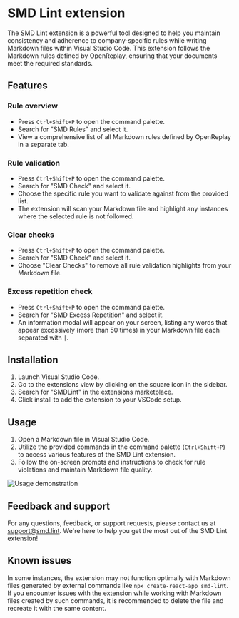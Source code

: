 # SMD Lint extension

The SMD Lint extension is a powerful tool designed to help you maintain consistency and adherence to company-specific rules while writing Markdown files within Visual Studio Code. This extension follows the Markdown rules defined by OpenReplay, ensuring that your documents meet the required standards.

## Features

### Rule overview

- Press `Ctrl+Shift+P` to open the command palette.
- Search for "SMD Rules" and select it.
- View a comprehensive list of all Markdown rules defined by OpenReplay in a separate tab.

### Rule validation

- Press `Ctrl+Shift+P` to open the command palette.
- Search for "SMD Check" and select it.
- Choose the specific rule you want to validate against from the provided list.
- The extension will scan your Markdown file and highlight any instances where the selected rule is not followed.

### Clear checks

- Press `Ctrl+Shift+P` to open the command palette.
- Search for "SMD Check" and select it.
- Choose "Clear Checks" to remove all rule validation highlights from your Markdown file.

### Excess repetition check

- Press `Ctrl+Shift+P` to open the command palette.
- Search for "SMD Excess Repetition" and select it.
- An information modal will appear on your screen, listing any words that appear excessively (more than 50 times) in your Markdown file each separated with `|`.

## Installation

1. Launch Visual Studio Code.
2. Go to the extensions view by clicking on the square icon in the sidebar.
3. Search for "SMDLint" in the extensions marketplace.
4. Click install to add the extension to your VSCode setup.

## Usage

1. Open a Markdown file in Visual Studio Code.
2. Utilize the provided commands in the command palette (`Ctrl+Shift+P`) to access various features of the SMD Lint extension.
3. Follow the on-screen prompts and instructions to check for rule violations and maintain Markdown file quality.

![Usage demonstration](gif/smd.gif)

## Feedback and support

For any questions, feedback, or support requests, please contact us at [support@smd.lint](mailto:solisomamadubueze@gmail.com). We're here to help you get the most out of the SMD Lint extension!

## Known issues

In some instances, the extension may not function optimally with Markdown files generated by external commands like `npx create-react-app smd-lint`. If you encounter issues with the extension while working with Markdown files created by such commands, it is recommended to delete the file and recreate it with the same content.
